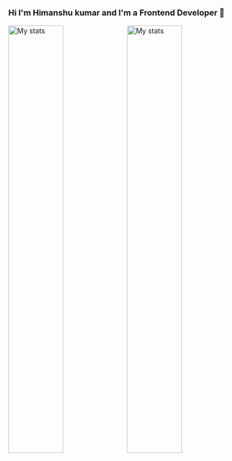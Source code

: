 ### Hi I'm Himanshu kumar and I'm a Frontend Developer 👋

<img alt="My stats" align="left" width="47%" src="https://github-readme-stats.vercel.app/api?username=Himanshu-Rajkumar&show_icons=true" />

<img alt="My stats" align="left" width="47%" src="https://github-readme-stats.vercel.app/api/top-langs/?username=Himanshu-Rajkumar&layout=compact" />
